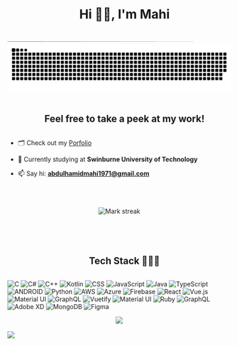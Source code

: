 <div id="user-content-toc">
  <ul align="center">
   <summary><h1 style="display: inline-block">Hi 👋🏼, I'm Mahi</h1></summary>
  </ul>
</div>

<!--horizontal divider(gradiant)-->
<img src="resources/divider.gif">

<!--- snake -->
<div align="center">
  <img  src=resources/grid-snake.svg
       alt="snake" /></a>
</div>

<!--h2 without bottom border-->
<div id="user-content-toc">
  <ul align="center">
    <summary><h2 style="display: inline-block">Feel free to take a peek at my work!</h2></summary>
  </ul>
</div>

<!--Intro start-->

- 🗂️ Check out my [Porfolio]([https://kingshuk.me/](https://ahmahi.github.io/))

- 🌱 Currently studying at **Swinburne University of Technology**

- 📫 Say hi: **abdulhamidmahi1971@gmail.com**


 <br></br>

<!--Intro end-->

<!--- stats & Trophy (start) -->
<p align="center">
  <!--- stats (start) -->
  <img  title="🔥 Get streak stats" alt="Mark streak" src="https://github-readme-streak-stats.herokuapp.com/?user=AHMahi&theme=dark&hide_border=false" /> 
</p>
 <br></br>
<!--- stats (end) -->

<!--h1 without bottom border-->
<div id="user-content-toc">
  <ul align="center">
    <summary><h2 style="display: inline-block">Tech Stack 👨🏻‍💻</h2></summary>
  </ul>
</div>
<!--tech stack icons-->
<p align="left">
<img alt="C" src="https://img.shields.io/badge/c-%2300599C.svg?style=for-the-badge&logo=c&logoColor=white">
<img alt="C#" src="https://img.shields.io/badge/c%23-%23239120.svg?style=for-the-badge&logo=c-sharp&logoColor=white">
<img alt="C++" src="https://img.shields.io/badge/c++-%2300599C.svg?style=for-the-badge&logo=c%2B%2B&logoColor=white">
<img alt="Kotlin" src="https://img.shields.io/badge/Kotlin-%230095D5.svg?style=for-the-badge&logo=kotlin&logoColor=white">
<img alt="CSS" src="https://img.shields.io/badge/CSS-%231572B6.svg?style=for-the-badge&logo=css3&logoColor=white">
<img alt="JavaScript" src="https://img.shields.io/badge/javascript-%23323330.svg?style=for-the-badge&logo=javascript&logoColor=%23F7DF1E">
<img alt="Java" src="https://img.shields.io/badge/java-%23ED8B00.svg?style=for-the-badge&logo=java&logoColor=white">
<img alt="TypeScript" src="https://img.shields.io/badge/typescript-%23007ACC.svg?style=for-the-badge&logo=typescript&logoColor=white">
<img alt="ANDROID" src="https://img.shields.io/badge/android-%2320232a.svg?style=for-the-badge&logo=android&logoColor=%a4c639">
<img alt="Python" src="https://img.shields.io/badge/python-3670A0?style=for-the-badge&logo=python&logoColor=ffdd54">
<img alt="AWS" src="https://img.shields.io/badge/AWS-%23FF9900.svg?style=for-the-badge&logo=amazon-aws&logoColor=white">
<img alt="Azure" src="https://img.shields.io/badge/azure-%230072C6.svg?style=for-the-badge&logo=azure-devops&logoColor=white">
<img alt="Firebase" src="https://img.shields.io/badge/firebase-%23039BE5.svg?style=for-the-badge&logo=firebase">
<img alt="React" src="https://img.shields.io/badge/Reactjs-%23092E20.svg?style=for-the-badge&logo=react&logoColor=white">
<img alt="Vue.js" src="https://img.shields.io/badge/Vue.js-%2335495e.svg?style=for-the-badge&logo=vue.js&logoColor=white">
<img alt="Material UI" src="https://img.shields.io/badge/material%20ui-%230081CB.svg?style=for-the-badge&logo=material-ui&logoColor=white">
<img alt="GraphQL" src="https://img.shields.io/badge/graphql-%23E10098.svg?style=for-the-badge&logo=graphql&logoColor=white">
<img alt="Vuetify" src="https://img.shields.io/badge/Vuetify-%234DB6AC.svg?style=for-the-badge&logo=vuetify&logoColor=white">
<img alt="Material UI" src="https://img.shields.io/badge/material%20ui-%230081CB.svg?style=for-the-badge&logo=material-ui&logoColor=white">
<img alt="Ruby" src="https://img.shields.io/badge/Ruby-%23CC342D.svg?style=for-the-badge&logo=ruby&logoColor=white">
<img alt="GraphQL" src="https://img.shields.io/badge/graphql-%23E10098.svg?style=for-the-badge&logo=graphql&logoColor=white">
<img alt="Adobe XD" src="https://img.shields.io/badge/Adobe%20XD-%23FF26BE.svg?style=for-the-badge&logo=adobe-xd&logoColor=white">
<img alt="MongoDB" src="https://img.shields.io/badge/MongoDB-%234ea94b.svg?style=for-the-badge&logo=mongodb&logoColor=white">
<img alt="Figma" src="https://img.shields.io/badge/figma-%23F24E1E.svg?style=for-the-badge&logo=figma&logoColor=white">
</p>

<!--profile visit count-->
<div align="center">
  
[![](https://visitcount.itsvg.in/api?id=AHMahi&label=Profile%20Views&color=0&icon=1&pretty=true)](https://visitcount.itsvg.in)
  
</div>

<!--horizontal divider(gradiant)-->
<img src="https://user-images.githubusercontent.com/73097560/115834477-dbab4500-a447-11eb-908a-139a6edaec5c.gif">
